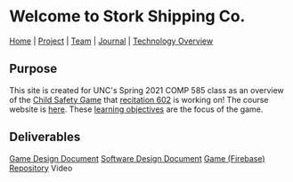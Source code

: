# Welcome to Stork Shipping Co.

[Home](/ChildSafetyGame/) | [Project](/ChildSafetyGame/project) | [Team](/ChildSafetyGame/team) | [Journal](/ChildSafetyGame/journal) | [Technology Overview](/ChildSafetyGame/technology) 

## Purpose

This site is created for UNC's Spring 2021 COMP 585 class as an overview of the [Child Safety Game](/ChildSafetyGame/project) that [recitation 602](/ChildSafetyGame/team) is working on!
The course website is [here](https://wwwx.cs.unc.edu/~pozefsky/seriousgames_s21/index.html). These [learning objectives](https://docs.google.com/document/d/1DGJvSUpQCXMqn-h59YeLy6XQ5OavAXe5zpagXfhx8HA/edit?usp=sharing) are the focus of the game.

## Deliverables

[Game Design Document](https://docs.google.com/document/d/1_Z__loN9b_KWujDQujJimzucuzEq4P-2-X6s9w0lXis/edit?usp=sharing)
[Software Design Document](https://docs.google.com/document/d/1QlQSn7olQ5QWtWxa4gohxHe46l2cIOtQCms0OLss7JI/edit?usp=sharing)
[Game (Firebase)](https://stork-shipping-co.web.app/)
[Repository](https://github.com/jaadbarg/StorkShippingCo)
Video



